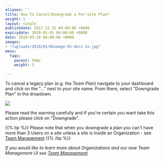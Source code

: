 ```yaml
---
aliases: ''
title: How To Cancel/Downgrade a Per-Site Plan?
weight: 1
layout: single
publishdate: 2017-12-31 04:00:00 +0000
expirydate: 2030-01-01 04:00:00 +0000
date: 2018-03-28 04:00:00 +0000
images:
- "/uploads/2018/01/OGimage-01-docs-3x.jpg"
menu:
  faqs:
    parent: FAQs
    weight: 3

---
```

To cancel a legacy plan (e.g. the _Team Plan_) navigate to your dashboard and click on the "..." next to your site name. From there, select "Downgrade Plan" in the dropdown.

![](/uploads/2018/04/dowgrade-plan.jpg)

Please read the warning carefully and if you're certain you want take this action please click on "Downgrade".

{{% tip %}}
Please note that when you downgrade a plan you can't have more than 3 Users on a site unless a site is inside an Organization - see [Team Management](/docs/settings/team-management/)
{{% /tip %}}

_If you would like to learn more about Organizations and our new Team Management UI see_ [_Team Management_](/docs/settings/team-management/)